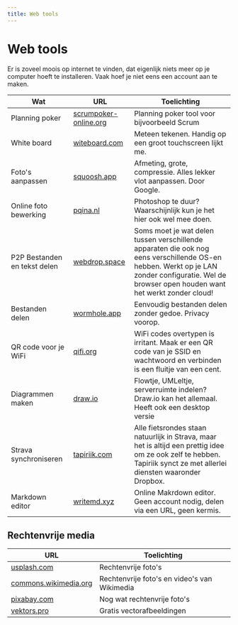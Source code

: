 ```yaml
---
title: Web tools
---
```


# Web tools

Er is zoveel moois op internet te vinden, dat eigenlijk niets meer op je computer hoeft te installeren. Vaak hoef je niet eens een account aan te maken.

|Wat     |URL      |Toelichting        |
|--------|---------|-------------------|
|Planning poker|[scrumpoker-online.org](https://www.scrumpoker-online.org/)|Planning poker tool voor bijvoorbeeld Scrum|
|White board|[witeboard.com](https://witeboard.com)|Meteen tekenen. Handig op een groot touchscreen lijkt me.|
|Foto's aanpassen|[squoosh.app](https://squoosh.app/)|Afmeting, grote, compressie. Alles lekker vlot aanpassen. Door Google.
|Online foto bewerking|[pqina.nl](https://pqina.nl/doka/image-editor/)|Photoshop te duur? Waarschijnlijk kun je het hier ook wel mee doen.|
|P2P Bestanden en tekst delen|[webdrop.space](https://webdrop.space/)|Soms moet je wat delen tussen verschillende apparaten die ook nog eens verschillende OS-en hebben. Werkt op je LAN zonder configuratie. Wel de browser open houden want het werkt zonder cloud!|
|Bestanden delen|[wormhole.app](https://wormhole.app/)|Eenvoudig bestanden delen zonder gedoe. Privacy voorop.|
|QR code voor je WiFi|[qifi.org](https://qifi.org/)|WiFi codes overtypen is irritant. Maak er een QR code van je SSID en wachtwoord en verbinden is een fluitje van een cent.|
|Diagrammen maken|[draw.io](https://www.draw.io)|Flowtje, UMLeltje, serverruimte indelen? Draw.io kan het allemaal. Heeft ook een desktop versie|
|Strava synchroniseren|[tapiriik.com](https://tapiriik.com/)|Alle fietsrondes staan natuurlijk in Strava, maar het is altijd een prettig idee om ze ook zelf te hebben. Tapiriik synct ze met allerlei diensten waaronder Dropbox.|
|Markdown editor|[writemd.xyz](https://writemd.xyz/d/60efda973be295623)|Online Makrdown editor. Geen account nodig, delen via een URL, geen kermis.|



## Rechtenvrije media

| URL | Toelichting  |
| ------------ | ---- |
| [usplash.com](https://unsplash.com)     | Rechtenvrije foto's  |
|[commons.wikimedia.org](https://commons.wikimedia.org)| Rechtenvrije foto's en video's van Wikimedia|
|[pixabay.com](https://pixabay.com/nl/)|Nog wat rechtenvrije foto's|
|[vektors.pro](https://www.vektors.pro/)|Gratis vectorafbeeldingen|

